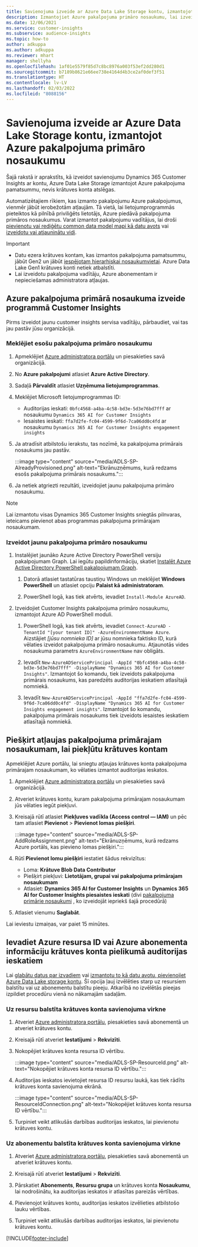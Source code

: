 ```yaml
---
title: Savienojuma izveide ar Azure Data Lake Storage kontu, izmantojot pakalpojuma primāro nosaukumu
description: Izmantojiet Azure pakalpojuma primāro nosaukumu, lai izveidotu savienojumu ar savu Data Lake.
ms.date: 12/06/2021
ms.service: customer-insights
ms.subservice: audience-insights
ms.topic: how-to
author: adkuppa
ms.author: adkuppa
ms.reviewer: mhart
manager: shellyha
ms.openlocfilehash: 1af01e5579f85d7c8bc8976a003f53ef2dd280d1
ms.sourcegitcommit: b7189b8621e66ee738e4164d4b3ce2af0def3f51
ms.translationtype: HT
ms.contentlocale: lv-LV
ms.lasthandoff: 02/03/2022
ms.locfileid: "8088156"
---
```

# <a name="connect-to-an-azure-data-lake-storage-account-by-using-an-azure-service-principal"></a>Savienojuma izveide ar Azure Data Lake Storage kontu, izmantojot Azure pakalpojuma primāro nosaukumu

Šajā rakstā ir aprakstīts, kā izveidot savienojumu Dynamics 365 Customer Insights ar kontu, Azure Data Lake Storage izmantojot Azure pakalpojuma pamatsummu, nevis krātuves konta atslēgas. 

Automatizētajiem rīkiem, kas izmanto pakalpojumu Azure pakalpojumus, vienmēr jābūt ierobežotām atļaujām. Tā vietā, lai lietojumprogrammās pieteiktos kā pilnībā priviliģēts lietotājs, Azure piedāvā pakalpojuma primāros nosaukumus. Varat izmantot pakalpojumu vadītājus, lai droši [pievienotu vai rediģētu common data model mapi kā datu avots](connect-common-data-model.md) vai [izveidotu vai atjauninātu vidi](create-environment.md).

> [!IMPORTANT]
> - Datu ezera krātuves kontam, kas izmantos pakalpojuma pamatsummu, jābūt Gen2 un jābūt [iespējotam hierarhiskai nosaukumvietai](/azure/storage/blobs/data-lake-storage-namespace). Azure Data Lake Gen1 krātuves konti netiek atbalstīti.
> - Lai izveidotu pakalpojuma vadītāju, Azure abonementam ir nepieciešamas administratora atļaujas.

## <a name="create-an-azure-service-principal-for-customer-insights"></a>Azure pakalpojuma primārā nosaukuma izveide programmā Customer Insights

Pirms izveidot jaunu customer insights servisa vadītāju, pārbaudiet, vai tas jau pastāv jūsu organizācijā.

### <a name="look-for-an-existing-service-principal"></a>Meklējiet esošu pakalpojuma primāro nosaukumu

1. Apmeklējiet [Azure administratora portālu](https://portal.azure.com) un piesakieties savā organizācijā.

2. No **Azure pakalpojumi** atlasiet **Azure Active Directory**.

3. Sadaļā **Pārvaldīt** atlasiet **Uzņēmuma lietojumprogrammas**.

4. Meklējiet Microsoft lietojumprogrammas ID:
   - Auditorijas ieskati: `0bfc4568-a4ba-4c58-bd3e-5d3e76bd7fff` ar nosaukumu `Dynamics 365 AI for Customer Insights`
   - Iesaistes ieskati: `ffa7d2fe-fc04-4599-9f6d-7ca06dd0c4fd` ar nosaukumu `Dynamics 365 AI for Customer Insights engagement insights`

5. Ja atradīsit atbilstošu ierakstu, tas nozīmē, ka pakalpojuma primārais nosaukums jau pastāv. 
   
   :::image type="content" source="media/ADLS-SP-AlreadyProvisioned.png" alt-text="Ekrānuzņēmums, kurā redzams esošs pakalpojuma primārais nosaukums.":::
   
6. Ja netiek atgriezti rezultāti, izveidojiet jaunu pakalpojuma primāro nosaukumu.

>[!NOTE]
>Lai izmantotu visas Dynamics 365 Customer Insights sniegtās pilnvaras, ieteicams pievienot abas programmas pakalpojuma primārajam nosaukumam.

### <a name="create-a-new-service-principal"></a>Izveidot jaunu pakalpojuma primāro nosaukumu

1. Instalējiet jaunāko Azure Active Directory PowerShell versiju pakalpojumam Graph. Lai iegūtu papildinformāciju, skatiet [Instalēt Azure Active Directory PowerShell pakalpojumam Graph](/powershell/azure/active-directory/install-adv2).

   1. Datorā atlasiet tastatūras taustiņu Windows un meklējiet **Windows PowerShell** un atlasiet opciju **Palaist kā administratoram**.
   
   1. PowerShell logā, kas tiek atvērts, ievadiet `Install-Module AzureAD`.

2. Izveidojiet Customer Insights pakalpojuma primāro nosaukumu, izmantojot Azure AD PowerShell moduli.

   1. PowerShell logā, kas tiek atvērts, ievadiet `Connect-AzureAD -TenantId "[your tenant ID]" -AzureEnvironmentName Azure`. Aizstājiet *[jūsu nomnieka ID]* ar jūsu nomnieka faktisko ID, kurā vēlaties izveidot pakalpojuma primāro nosaukumu. Atjaunotās vides nosaukuma parametrs `AzureEnvironmentName` nav obligāts.
  
   1. Ievadīt `New-AzureADServicePrincipal -AppId "0bfc4568-a4ba-4c58-bd3e-5d3e76bd7fff" -DisplayName "Dynamics 365 AI for Customer Insights"`. Izmantojot šo komandu, tiek izveidots pakalpojuma primārais nosaukums, kas paredzēts auditorijas ieskatiem atlasītajā nomniekā. 

   1. Ievadīt `New-AzureADServicePrincipal -AppId "ffa7d2fe-fc04-4599-9f6d-7ca06dd0c4fd" -DisplayName "Dynamics 365 AI for Customer Insights engagement insights"`. Izmantojot šo komandu, pakalpojuma primārais nosaukums tiek izveidots iesaistes ieskatiem atlasītajā nomniekā.

## <a name="grant-permissions-to-the-service-principal-to-access-the-storage-account"></a>Piešķirt atļaujas pakalpojuma primārajam nosaukumam, lai piekļūtu krātuves kontam

Apmeklējiet Azure portālu, lai sniegtu atļaujas krātuves konta pakalpojuma primārajam nosaukumam, ko vēlaties izmantot auditorijas ieskatos.

1. Apmeklējiet [Azure administratora portālu](https://portal.azure.com) un piesakieties savā organizācijā.

1. Atveriet krātuves kontu, kuram pakalpojuma primārajam nosaukumam jūs vēlaties iegūt piekļuvi.

1. Kreisajā rūtī atlasiet **Piekļuves vadīkla (Access control — IAM)** un pēc tam atlasiet **Pievienot** > **Pievienot lomas piešķiri**.

   :::image type="content" source="media/ADLS-SP-AddRoleAssignment.png" alt-text="Ekrānuzņēmums, kurā redzams Azure portāls, kas pievieno lomas piešķiri.":::

1. Rūtī **Pievienot lomu piešķiri** iestatiet šādus rekvizītus:
   - Loma: **Krātuve Blob Data Contributor**
   - Piešķirt piekļuvi: **Lietotājam, grupai vai pakalpojuma primārajam nosaukumam**
   - Atlasiet: **Dynamics 365 AI for Customer Insights** un **Dynamics 365 AI for Customer Insights piesaistes ieskati** (divi [pakalpojuma primārie nosaukumi](#create-a-new-service-principal) , ko izveidojāt iepriekš šajā procedūrā)

1.  Atlasiet vienumu **Saglabāt**.

Lai ieviestu izmaiņas, var paiet 15 minūtes.

## <a name="enter-the-azure-resource-id-or-the-azure-subscription-details-in-the-storage-account-attachment-to-audience-insights"></a>Ievadiet Azure resursa ID vai Azure abonementa informāciju krātuves konta pielikumā auditorijas ieskatiem

Lai [glabātu datus par izvadiem](manage-environments.md) vai [izmantotu to kā datu avotu, pievienojiet Azure Data Lake storage kontu](connect-common-data-service-lake.md). Šī opcija ļauj izvēlēties starp uz resursiem balstītu vai uz abonementu balstītu pieeju. Atkarībā no izvēlētās pieejas izpildiet procedūru vienā no nākamajām sadaļām.

### <a name="resource-based-storage-account-connection"></a>Uz resursu balstīta krātuves konta savienojuma virkne

1. Atveriet [Azure administratora portālu](https://portal.azure.com), piesakieties savā abonementā un atveriet krātuves kontu.

1. Kreisajā rūtī atveriet **Iestatījumi** > **Rekvizīti**.

1. Nokopējiet krātuves konta resursa ID vērtību.

   :::image type="content" source="media/ADLS-SP-ResourceId.png" alt-text="Nokopējiet krātuves konta resursa ID vērtību.":::

1. Auditorijas ieskatos ievietojiet resursa ID resursu laukā, kas tiek rādīts krātuves konta savienojuma ekrānā.

   :::image type="content" source="media/ADLS-SP-ResourceIdConnection.png" alt-text="Nokopējiet krātuves konta resursa ID vērtību.":::   

1. Turpiniet veikt atlikušās darbības auditorijas ieskatos, lai pievienotu krātuves kontu.

### <a name="subscription-based-storage-account-connection"></a>Uz abonementu balstīta krātuves konta savienojuma virkne

1. Atveriet [Azure administratora portālu](https://portal.azure.com), piesakieties savā abonementā un atveriet krātuves kontu.

1. Kreisajā rūtī atveriet **Iestatījumi** > **Rekvizīti**.

1. Pārskatiet **Abonements**, **Resursu grupa** un krātuves konta **Nosaukumu**, lai nodrošinātu, ka auditorijas ieskatos ir atlasītas pareizās vērtības.

1. Pievienojot krātuves kontu, auditorijas ieskatos izvēlieties atbilstošo lauku vērtības.

1. Turpiniet veikt atlikušās darbības auditorijas ieskatos, lai pievienotu krātuves kontu.


[!INCLUDE[footer-include](../includes/footer-banner.md)]
